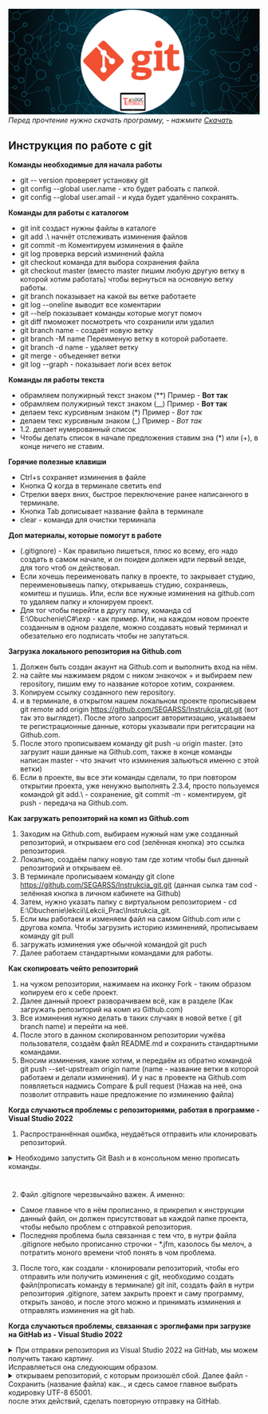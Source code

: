 ![Картинка git](Dop_Material/git.jpg)
*Перед прочтение нужно скачать программу, - нажмите [Скачать](https://git-scm.com/download/win)*

## Инструкция по работе с git

**Команды необходимые для начала работы**
* git -- version проверяет установку git
* git config --global user.name - кто будет рабоать с папкой.
* git config --global user.amail - и куда будет удалённо сохранять.

**Команды для работы с каталогом**
* git init создаст нужны файлы в каталоге
* git add .\ начнёт отслеживать изминения файлов
* git commit -m Коментируем изминения в файле
* git log проверка версий изминений файла
* git checkout команда для выбора сохранения файла
* git checkout master (вместо master пишим любую другую ветку в которой хотим работать) чтобы вернуться на основную ветку работы.
* git branch показывает на какой вы ветке работаете
* git log --oneline выводит все коментарии
* git --help показывает команды которые могут помоч
* git diff пмоможет посмотреть что сохранили или удалил
* git branch name - создаёт новую ветку
* git branch -M name Переименую ветку в которой работаете.
* git branch -d name - удаляет ветку
* git merge - объеденяет ветки
* git log --graph - показывает логи всех веток

**Команды ля работы текста**
* обрамляем полужирный текст знаком (**) Пример - **Вот так**
* обрамляем полужирный текст знаком (__) Пример - __Вот так__
* делаем текс курсивным знаком (*) Пример - *Вот так*
* делаем текс курсивным знаком (_) Пример - _Вот так_
* 1.2. делает нумерованный список
* Чтобы делать список в начале предложения ставим зна (*) или (+), в конце ничего не ставим.

**Горячие полезные клавиши**
* Ctrl+s сохраняет изминения в файле
* Кнопка Q когда в терминале светить end
* Стрелки вверх вних, быстрое переключение ранее написанного в терминале.
* Кнопка Tab дописывает название файла в терминале
* clear - команда для очистки терминала

**Доп материалы, которые помогут в работе**
* (.gitignore) - Как правильно пишеться, плюс ко всему, его надо создать в самом начале, и он поидеи должен идти первый везде, для того чтоб он действовал.
* Если хочешь переименовать папку в проекте, то закрывает студию, переименовывешь папку, открываешь студию, сохраняешь, комитеш и пушишь. Или, если все нужные изминения на github.com то удаляем папку и клонируем проект.
* Для тог чтобы перейти в другу папку, команда cd E:\Obuchenie\C#\exp - как пример. Или, на каждом новом проекте созданным в одном разделе, можно создавать новый терминал и обезательно его подписать чтобы не запутаться. 

**Загрузка локального репозитория на Github.com**
1. Должен быть создан акаунт на Github.com и выполнить вход на нём.
2. на сайте мы нажимаем рядом с ником знакочок + и выбираем new repository, пишим ему то название которое хотим, сохраняем.
3. Копируем ссылку созданного new repository.
4. и в терминале, в открытом нашем локальном проекте прописываем git remote add origin https://github.com/SEGARSS/Instrukcia_git.git (вот так это выглядет). После этого запросит авторитизацию, указываем те регистрационные данные, которы указывали при регитсрации на Github.com.
5. После этого прописываем команду git push -u origin master. (это загрузит наши данные на Github.com, также в конце команды написан master - что значит что изминения зальються именно с этой ветки)
6. Если в проекте, вы все эти команды сделали, то при повтором открытии проекта, уже ненужно выполнять 2.3.4, просто пользуемся командой git add.\ - сохранение, git commit -m - коментируем, git push - передача на Github.com.

**Как загружать репозиторий на комп из Github.com**
1. Заходим на Github.com, выбираем нужный нам уже созданный репозиторий, и открываем его cod (зелённая кнопка) это ссылка репозитория.
2. Локально, создаём папку новую там где хотим чтобы был данный репозиторий и открываем её.
3. В терминале прописываем команду git clone https://github.com/SEGARSS/Instrukcia_git.git (данная сылка там cod - зелённая кнопка в личном кабинете на Github)
4. Затем, нужно указать папку с виртуальном репозиторием - cd E:\Obuchenie\lekcii\Lekcii_Prac\Instrukcia_git.
5. Если мы работаем и изменяем файл на самом Github.com или с другова компа. Чтобы загрузить историю изминенияй, прописываем команду git pull
6. загружать изминения уже обычной командой git puch
7. Далее работаем стандартными командами для работы.

**Как скопировать чейто репозиторий**
1. на чужом репозитории, нажимаем на иконку Fork - таким образом копируем его к себе проект.
2. Далее данный проект разворачиваем всё, как в разделе (Как загружать репозиторий на комп из Github.com)
3. Все изминения нужно делать в таких случаях в новой ветке ( git branch name) и перейти на неё.
4. После этого в данном скопированном репозитории чужёва пользователя, создаём файл README.md и сохранить стандартными командами. 
5. Вносим изминения, какие хотим, и передаём из обратно командой git push --set-upstream origin name (name - название ветки в которой работаем и делали изминения). И у нас в провекте на Github.com  появляеться надмись Compare & pull request (Нажав на неё, она позволит отправить наше предложение по изминению файла)

**Когда случаються проблемы с репозиториями, работая в программе - Visual Studio 2022**
1. Распространнённая ошибка, неудаёться отправить или клонировать репозиторий.

<details>
<summary> Необходимо запустить Git Bash и в консольном меню прописать команды.
</summary>

1. git config --global http.sslVerify "false"
2. git config --global htt.sslVerify "false"
3. git config --global --list
* После это, можно также наглядно в консоли увидеть, на какой удалённый репозиторий ссылаетьс гит почта и кто будет управлять(имя)

![Дополнительные материалы](Dop_Material/git_bash.jpg)
</details> 

#

2. Файл .gitignore черезвычайно важен. А именно:
* Самое главное что в нём прописанно, я прикрепил к инструкции данный файл, он должен присутствоват ьв каждой папке проекта, чтобы небыло проблем с отправкой репозитория.
* Последняя проблема была связанная с тем что, в нутри файла .gitignore небыло прописанно строчки - *.jfm, казолось бы мелоч, а потратить моного времени чтоб понять в чом проблема.
3. После того, как создали - клонировали репозиторий, чтобы его отправить или получить изминения с git, необходимо создать файл(прописать команду в терминале) git init, создать файл в нутри репозитория .gitignore, затем закрыть проект и саму программу, открыть заново, и после этого можно и принимать изминения и отправлять изминения на git hab.

**Когда случаються проблемы, связанная с эроглифами при загрузке на GitHab из - Visual Studio 2022**

<details>
<summary> При отправки репозитория из Visual Studio 2022 на GitHab, мы можем получить такаю картину.
</summary>

![Дополнительные материалы](Dop_Material/git-erog.png)
</details>
Исправляеться она следуюющим образом.

<details>
<summary> открываем репозиторий, с которым произошёл сбой. Далее файл - Сохранить (название файла) как.., и сдесь самое главное выбрать кодировку UTF-8 65001.
</summary>

![Дополнительные материалы](Dop_Material/git-1.jpg)![Дополнительные материалы](Dop_Material/git-2.jpg)
</details>
после этих действий, сделать повторную отправку на GitHab.